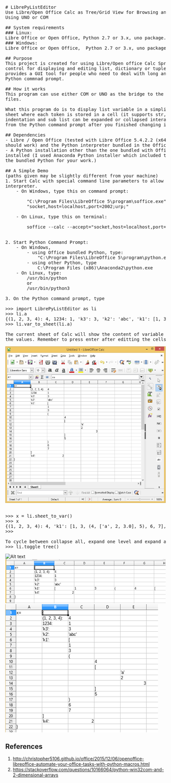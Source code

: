 <pre>
# LibrePyListEditor
Use Libre/Open Office Calc as Tree/Grid View for Browsing and Editing Python Nested List/Dict/Tuple 
Using UNO or COM 

## System requirements
### Linux: 
Libre Office or Open Office, Python 2.7 or 3.x, uno package.
### Windows: 
Libre Office or Open Office,  Python 2.7 or 3.x, uno package or comtypes packeage.

## Purpose
This project is created for using Libre/Open office Calc Spread Sheet program as a grid view / tree view 
control for displaying and editing list, dictionary or tuple variables from Python command prompt. It 
provides a GUI tool for people who need to deal with long and deeply nested lists interactively on an 
Python commnad prompt.

## How it works
This program can use either COM or UNO as the bridge to the Calc program, so it is not passing data thru 
files. 

What this program do is to display list variable in a simplified and tokenized Python syntax on spread 
sheet where each token is stored in a cell (it supports str, float and int). Nested list is shown using 
indentation and sub list can be expanded or collapsed interactively. The modified list can be read back 
from the Python command prompt after you finished changing it on the spread sheet.

## Dependencies
- Libre / Open Office (tested with Libre Office 5.4.2.2 (x64) on Windows 8.1, other versions and OSes 
should work) and the Python interpreter bundled in the Office installation. 
- A Python installation other than the one bundled with Office. It requires "comtypes" package to be 
installed (I used Anaconda Python installer which included this package). (Not necessary if you can use 
the bundled Python for your work.)

## A Simple Demo
(paths given may be slightly different from your machine)
1. Start Calc with special command line parameters to allow for control thru COM or UNO from Python 
interpreter.
	- On Windows, type this on command prompt:
 
		"C:\Program Files\LibreOffice 5\program\soffice.exe" "--calc" --accept=\
		"socket,host=localhost,port=2002;urp;"
	
	- On Linux, type this on terminal:

		soffice --calc --accept="socket,host=localhost,port=2002;urp;StarOffice.ServiceManager"


2. Start Python Command Prompt:
	- On Windows,
		- using Office bundled Python, type:
			"C:\Program Files\LibreOffice 5\program\python.exe"
		- using other Python, type
			C:\Program Files (x86)\Anaconda2\python.exe
	- On Linux, type:
		/usr/bin/python
		or
		/usr/bin/python3

3. On the Python command prompt, type

>>> import LibrePyListEditor as li
>>> li.a
{(1, 2, 3, 4): 4, 1234: 1, 'k3': 3, 'k2': 'abc', 'k1': [1, 3, (4, ['a', 2, 3.0], 5), 6, 7], 'k4': 2.0}
>>> li.var_to_sheet(li.a)

The current sheet of Calc will show the content of variable li.a. Now make some random changes to some of
the values. Remember to press enter after editting the cells to commit the change to the cells.
</pre>
![Alt text](calc.png)
<pre>

>>> x = li.sheet_to_var()
>>> x
{(1, 2, 3, 4): 4, 'k1': [1, 3, (4, ['a', 2, 3.0], 5), 6, 7], 'k3': 3, 'k2':abc', 1234: 1, 'k4': 3.0}
>>>

To cycle between collapse all, expand one level and expand all:
>>> li.toggle_tree()
</pre>
![Alt text](calc_collpase.png)
![Alt text](calc_expand1lvl.png)
![Alt text](calc_expand_all.png)

## References
1. http://christopher5106.github.io/office/2015/12/06/openoffice-libreoffice-automate-your-office-tasks-with-python-macros.html
2. https://stackoverflow.com/questions/10166064/python-win32com-and-2-dimensional-arrays
